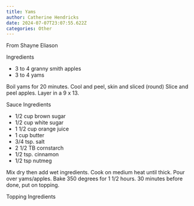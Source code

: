 ```yaml
---
title: Yams
author: Catherine Hendricks
date: 2024-07-07T23:07:55.622Z
categories: Other
---
```

From Shayne Eliason

Ingredients

* 3﻿ to 4 granny smith apples
* 3﻿ to 4 yams

B﻿oil yams for 20 minutes. Cool and peel, skin and sliced (round) Slice and peel apples. Layer in a 9 x 13. 

S﻿auce Ingredients

* 1﻿/2 cup brown sugar
* 1﻿/2 cup white sugar
* 1﻿ 1/2 cup orange juice
* 1﻿ cup butter
* 3﻿/4 tsp. salt
* 2﻿ 1/2 TB cornstarch
* 1﻿/2 tsp. cinnamon
* 1﻿/2 tsp nutmeg

M﻿ix dry then add wet ingredients. Cook on medium heat until thick. Pour over yams/apples. Bake 350 degrees for 1 1/2 hours. 30 minutes before done, put on topping. 

T﻿opping Ingredients